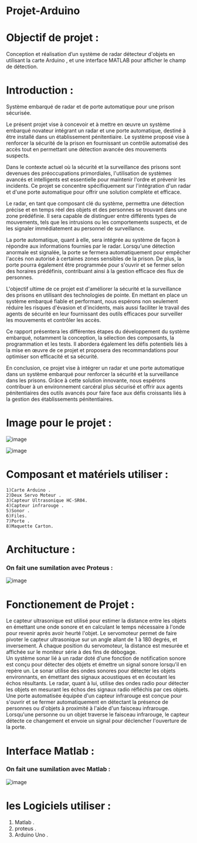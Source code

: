 # Projet-Arduino
# Objectif de projet :
Conception et réalisation d’un système de radar détecteur d'objets en utilisant la carte Arduino , et une interface MATLAB pour afficher le champ de détection.
# Introduction :
Système embarqué de radar et de porte automatique pour une prison sécurisée.

Le présent projet vise à concevoir et à mettre en œuvre un système embarqué novateur intégrant un radar et une porte automatique, destiné à être installé dans un établissement pénitentiaire. Le système proposé vise à renforcer la sécurité de la prison en fournissant un contrôle automatisé des accès tout en permettant une détection avancée des mouvements suspects.

Dans le contexte actuel où la sécurité et la surveillance des prisons sont devenues des préoccupations primordiales, l'utilisation de systèmes avancés et intelligents est essentielle pour maintenir l'ordre et prévenir les incidents. Ce projet se concentre spécifiquement sur l'intégration d'un radar et d'une porte automatique pour offrir une solution complète et efficace.

Le radar, en tant que composant clé du système, permettra une détection précise et en temps réel des objets et des personnes se trouvant dans une zone prédéfinie. Il sera capable de distinguer entre différents types de mouvements, tels que les intrusions ou les comportements suspects, et de les signaler immédiatement au personnel de surveillance.

La porte automatique, quant à elle, sera intégrée au système de façon à répondre aux informations fournies par le radar. Lorsqu'une détection anormale est signalée, la porte se fermera automatiquement pour empêcher l'accès non autorisé à certaines zones sensibles de la prison. De plus, la porte pourra également être programmée pour s'ouvrir et se fermer selon des horaires prédéfinis, contribuant ainsi à la gestion efficace des flux de personnes.

L'objectif ultime de ce projet est d'améliorer la sécurité et la surveillance des prisons en utilisant des technologies de pointe. En mettant en place un système embarqué fiable et performant, nous espérons non seulement réduire les risques d'évasion et d'incidents, mais aussi faciliter le travail des agents de sécurité en leur fournissant des outils efficaces pour surveiller les mouvements et contrôler les accès.

Ce rapport présentera les différentes étapes du développement du système embarqué, notamment la conception, la sélection des composants, la programmation et les tests. Il abordera également les défis potentiels liés à la mise en œuvre de ce projet et proposera des recommandations pour optimiser son efficacité et sa sécurité.

En conclusion, ce projet vise à intégrer un radar et une porte automatique dans un système embarqué pour renforcer la sécurité et la surveillance dans les prisons. Grâce à cette solution innovante, nous espérons contribuer à un environnement carcéral plus sécurisé et offrir aux agents pénitentiaires des outils avancés pour faire face aux défis croissants liés à la gestion des établissements pénitentiaires.

# Image pour le projet :


![image](https://github.com/yousseflaamari/Projet-Arduino/assets/96209336/22bfc6d9-4e31-4d36-a4e0-45d13a59c32a)


![image](https://github.com/yousseflaamari/Projet-Arduino/assets/96209336/9eca9294-5a7b-4555-8635-cd268035667b)

# Composant et matériels utiliser :
```
1)Carte Arduino .
2)Deux Servo Moteur .
3)Capteur Ultrasonique HC-SR04.
4)Capteur infrarouge .
5)Sonor .
6)Files.
7)Porte .
8)Maquette Carton.
```
# Architucture  :

### On fait une sumilation avec Proteus :


![image](https://github.com/yousseflaamari/Projet-Arduino/assets/96209336/ec07222c-c838-4193-93d8-29e09a8cc9e2)

# Fonctionement de Projet :
Le capteur ultrasonique est utilisé pour estimer la distance entre les objets en émettant une onde sonore et en calculant le temps nécessaire à l'onde pour revenir après avoir heurté l'objet. Le servomoteur permet de faire pivoter le capteur ultrasonique sur un angle allant de 1 à 180 degrés, et inversement. À chaque position du servomoteur, la distance est mesurée et affichée sur le moniteur série à des fins de débogage.  
Un système sonar lié à un radar doté d'une fonction de notification sonore est conçu pour détecter des objets et émettre un signal sonore lorsqu'il en repère un. Le sonar utilise des ondes sonores pour détecter les objets environnants, en émettant des signaux acoustiques et en écoutant les échos résultants. Le radar, quant à lui, utilise des ondes radio pour détecter les objets en mesurant les échos des signaux radio réfléchis par ces objets.
Une porte automatisée équipée d'un capteur infrarouge est conçue pour s'ouvrir et se fermer automatiquement en détectant la présence de personnes ou d'objets à proximité à l'aide d'un faisceau infrarouge. Lorsqu'une personne ou un objet traverse le faisceau infrarouge, le capteur détecte ce changement et envoie un signal pour déclencher l'ouverture de la porte.

 # Interface Matlab  :
 
### On fait une sumilation avec Matlab :


![image](https://github.com/yousseflaamari/Projet-Arduino/assets/96209336/874a9fb9-afa8-49ff-91ca-c0ca4693a157)


# les Logiciels utiliser :
1) Matlab .
2) proteus .
3) Arduino Uno .
   



